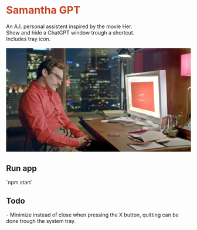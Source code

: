 <h1 style="color:#c44524;">Samantha GPT</h1>
An A.I. personal assistent inspired by the movie Her.
<br>
Show and hide a ChatGPT window trough a shortcut.<br>
Includes tray icon.<br>
<br>
<img src="her movie.jpg">

<h2>Run app</h2>
`npm start`

<h2>Todo</h2>
- Minimize instead of close when pressing the X button, quitting can be done trough the system tray.
